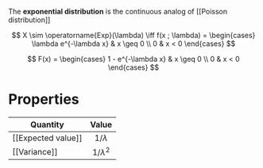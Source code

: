The **exponential distribution** is the continuous analog of [[Poisson distribution]]

$$
X \sim \operatorname{Exp}(\lambda) \iff f(x ; \lambda) = \begin{cases} \lambda e^{-\lambda x} & x \geq 0 \\ 0 & x < 0 \end{cases}
$$

$$
F(x) = \begin{cases} 1 - e^{-\lambda x} & x \geq 0 \\ 0 & x < 0 \end{cases}
$$

# Properties



|Quantity|Value|
|--------|:-----:|
|[[Expected value]]|$1/\lambda$|
|[[Variance]]|$1/\lambda^2$|